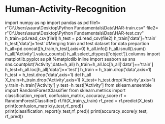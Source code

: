 # Human-Activity-Recognition
import numpy as np
import pandas as pd
file1= r"C:\Users\saura\Desktop\Python Fundamentals\Data\HAR-train.csv"
file2= r"C:\Users\saura\Desktop\Python Fundamentals\Data\HAR-test.csv"
h_train=pd.read_csv(file1)
h_test = pd.read_csv(file2)
h_train['data']='train'
h_test['data']='test'
#Merging train and test dataset for data prepartion
h_all=pd.concat([h_train,h_test],axis=0)
h_all.info()
h_all.isnull().sum()
h_all['Activity'].value_counts()
h_all.select_dtypes(['object']).columns
import matplotlib.pyplot as plt
%matplotlib inline
import seaborn as sns
sns.countplot('Activity',data=h_all)
h_train=h_all.loc[h_all['data']=='train']
h_test=h_all.loc[h_all['data']=='test']
h_train = h_train.drop('data',axis=1)
h_test = h_test.drop('data',axis=1)
del h_all
X_train=h_train.drop('Activity',axis=1)
X_test= h_test.drop('Activity',axis=1)
y_train=h_train['Activity']
y_test=h_test['Activity']
from sklearn.ensemble import RandomForestClassifier
from sklearn.metrics import classification_report, confusion_matrix, accuracy_score
rf = RandomForestClassifier()
rf.fit(X_train,y_train)
rf_pred = rf.predict(X_test)
print(confusion_matrix(y_test,rf_pred))
print(classification_report(y_test,rf_pred))
print(accuracy_score(y_test, rf_pred))
